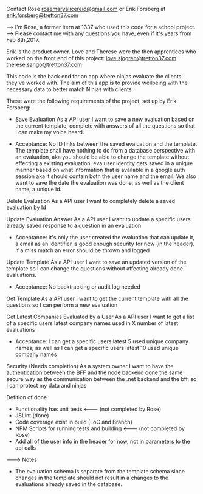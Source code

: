 Contact Rose rosemaryalicereid@gmail.com or Erik Forsberg at erik.forsberg@tretton37.com 

--> I'm Rose, a former itern at 1337 who used this code for a school project. 
--> Please contact me with any questions you have, even if it's years from Feb 8th,2017.

Erik is the product owner.
Love and Therese were the then apprentices who worked on the front end of this project: love.sjogren@tretton37.com  therese.sango@tretton37.com 

This code is the back end for an app where ninjas evaluate the clients they've worked with.
The aim of this app is to provide wellbeing with the necessary data to better match Ninjas with clients.

These were the following requirements of the project, set up by Erik Forsberg: 

- Save Evaluation
As a API user I want to save a new evaluation based on the current template, complete with answers of all the questions so that I can make my voice heard.

- Acceptance: 
No ID links between the saved evaluation and the template. The template shall have nothing to do from a database perspective with an evaluation, aka you should be able to change the template without effecting a existing evaluation.
eva user identity gets saved in a unique manner based on what information that is available in a google auth session aka it should contain both the user name and the email. 
We also want to save the date the evaluation was done, as well as the client name, a unique id.

Delete Evaluation
As a API user I want to completely delete a saved evaluation by Id

Update Evaluation Answer
As a API user I want to update a specific users already saved response to a question in an evaluation
- Acceptance: It's only the user created the evaluation that can update it, a email as an identifier is good enough security for now (in the header). If a miss match an error should be thrown and logged

Update Template
As a API user I want to save an updated version of the template so I can change the questions without affecting already done evaluations.
- Acceptance: No backtracking or audit log needed

Get Template
As a API user i want to get the current template with all the questions so I can perform a new evaluation

Get Latest Companies Evaluated by a User
As a API user I want to get a list of a specific users latest company names used in X number of latest evaluations
- Acceptance: I can get a specific users latest 5 used unique company names, as well as I can get a specific users latest 10 used unique  company names

Security (Needs completion)
As a system owner I want to have the authentication between the BFF and the node backend done the same secure way as the communication between the .net backend and the bff, so I can protect my data and ninjas

Defition of done
- Functionality has unit tests <--- (not completed by Rose)
- JSLint (done)
- Code coverage exist in build (LoC and Branch)
- NPM Scripts for running tests and building <--- (not completed by Rose)
- Add all of the user info in the header for now, not in parameters to the api calls

---> Notes
- The evaluation schema is separate from the template schema since changes in the template should not result in a changes to the evaluations already saved in the database. 
